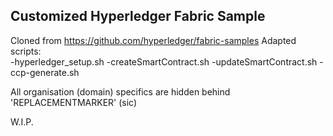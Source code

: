 [//]: # (SPDX-License-Identifier: CC-BY-4.0)

## Customized Hyperledger Fabric Sample
  
Cloned from https://github.com/hyperledger/fabric-samples
Adapted scripts:  
  -hyperledger_setup.sh
  -createSmartContract.sh
  -updateSmartContract.sh
  -ccp-generate.sh
  
All organisation (domain) specifics are hidden behind 'REPLACEMENTMARKER' (sic)
    
W.I.P.


